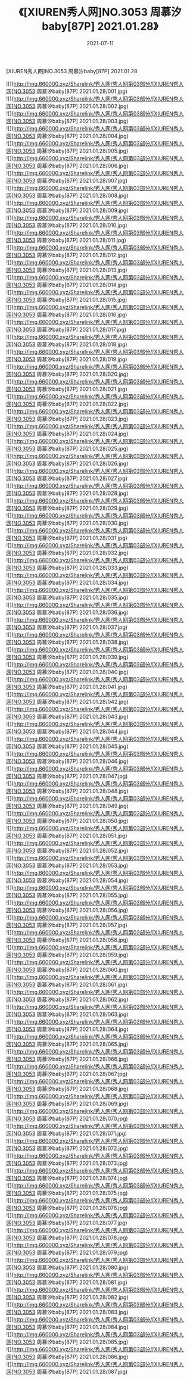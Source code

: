 ﻿---
layout: post
title:  《[XIUREN秀人网]NO.3053 周慕汐baby[87P] 2021.01.28》
date:   2021-07-11
img: http://img.660000.xyz/Sharelink/秀人网/秀人网第03部分/[XIUREN秀人网]NO.3053 周慕汐baby[87P] 2021.01.28/000.jpg
categories: [美女, 清纯, 唯美]
---

[XIUREN秀人网]NO.3053 周慕汐baby[87P] 2021.01.28

  ![](http://img.660000.xyz/Sharelink/秀人网/秀人网第03部分/[XIUREN秀人网]NO.3053 周慕汐baby[87P] 2021.01.28/001.jpg) <br> ![](http://img.660000.xyz/Sharelink/秀人网/秀人网第03部分/[XIUREN秀人网]NO.3053 周慕汐baby[87P] 2021.01.28/002.jpg) <br> ![](http://img.660000.xyz/Sharelink/秀人网/秀人网第03部分/[XIUREN秀人网]NO.3053 周慕汐baby[87P] 2021.01.28/003.jpg) <br> ![](http://img.660000.xyz/Sharelink/秀人网/秀人网第03部分/[XIUREN秀人网]NO.3053 周慕汐baby[87P] 2021.01.28/004.jpg) <br> ![](http://img.660000.xyz/Sharelink/秀人网/秀人网第03部分/[XIUREN秀人网]NO.3053 周慕汐baby[87P] 2021.01.28/005.jpg) <br> ![](http://img.660000.xyz/Sharelink/秀人网/秀人网第03部分/[XIUREN秀人网]NO.3053 周慕汐baby[87P] 2021.01.28/006.jpg) <br> ![](http://img.660000.xyz/Sharelink/秀人网/秀人网第03部分/[XIUREN秀人网]NO.3053 周慕汐baby[87P] 2021.01.28/007.jpg) <br> ![](http://img.660000.xyz/Sharelink/秀人网/秀人网第03部分/[XIUREN秀人网]NO.3053 周慕汐baby[87P] 2021.01.28/008.jpg) <br> ![](http://img.660000.xyz/Sharelink/秀人网/秀人网第03部分/[XIUREN秀人网]NO.3053 周慕汐baby[87P] 2021.01.28/009.jpg) <br> ![](http://img.660000.xyz/Sharelink/秀人网/秀人网第03部分/[XIUREN秀人网]NO.3053 周慕汐baby[87P] 2021.01.28/010.jpg) <br> ![](http://img.660000.xyz/Sharelink/秀人网/秀人网第03部分/[XIUREN秀人网]NO.3053 周慕汐baby[87P] 2021.01.28/011.jpg) <br> ![](http://img.660000.xyz/Sharelink/秀人网/秀人网第03部分/[XIUREN秀人网]NO.3053 周慕汐baby[87P] 2021.01.28/012.jpg) <br> ![](http://img.660000.xyz/Sharelink/秀人网/秀人网第03部分/[XIUREN秀人网]NO.3053 周慕汐baby[87P] 2021.01.28/013.jpg) <br> ![](http://img.660000.xyz/Sharelink/秀人网/秀人网第03部分/[XIUREN秀人网]NO.3053 周慕汐baby[87P] 2021.01.28/014.jpg) <br> ![](http://img.660000.xyz/Sharelink/秀人网/秀人网第03部分/[XIUREN秀人网]NO.3053 周慕汐baby[87P] 2021.01.28/015.jpg) <br> ![](http://img.660000.xyz/Sharelink/秀人网/秀人网第03部分/[XIUREN秀人网]NO.3053 周慕汐baby[87P] 2021.01.28/016.jpg) <br> ![](http://img.660000.xyz/Sharelink/秀人网/秀人网第03部分/[XIUREN秀人网]NO.3053 周慕汐baby[87P] 2021.01.28/017.jpg) <br> ![](http://img.660000.xyz/Sharelink/秀人网/秀人网第03部分/[XIUREN秀人网]NO.3053 周慕汐baby[87P] 2021.01.28/018.jpg) <br> ![](http://img.660000.xyz/Sharelink/秀人网/秀人网第03部分/[XIUREN秀人网]NO.3053 周慕汐baby[87P] 2021.01.28/019.jpg) <br> ![](http://img.660000.xyz/Sharelink/秀人网/秀人网第03部分/[XIUREN秀人网]NO.3053 周慕汐baby[87P] 2021.01.28/020.jpg) <br> ![](http://img.660000.xyz/Sharelink/秀人网/秀人网第03部分/[XIUREN秀人网]NO.3053 周慕汐baby[87P] 2021.01.28/021.jpg) <br> ![](http://img.660000.xyz/Sharelink/秀人网/秀人网第03部分/[XIUREN秀人网]NO.3053 周慕汐baby[87P] 2021.01.28/022.jpg) <br> ![](http://img.660000.xyz/Sharelink/秀人网/秀人网第03部分/[XIUREN秀人网]NO.3053 周慕汐baby[87P] 2021.01.28/023.jpg) <br> ![](http://img.660000.xyz/Sharelink/秀人网/秀人网第03部分/[XIUREN秀人网]NO.3053 周慕汐baby[87P] 2021.01.28/024.jpg) <br> ![](http://img.660000.xyz/Sharelink/秀人网/秀人网第03部分/[XIUREN秀人网]NO.3053 周慕汐baby[87P] 2021.01.28/025.jpg) <br> ![](http://img.660000.xyz/Sharelink/秀人网/秀人网第03部分/[XIUREN秀人网]NO.3053 周慕汐baby[87P] 2021.01.28/026.jpg) <br> ![](http://img.660000.xyz/Sharelink/秀人网/秀人网第03部分/[XIUREN秀人网]NO.3053 周慕汐baby[87P] 2021.01.28/027.jpg) <br> ![](http://img.660000.xyz/Sharelink/秀人网/秀人网第03部分/[XIUREN秀人网]NO.3053 周慕汐baby[87P] 2021.01.28/028.jpg) <br> ![](http://img.660000.xyz/Sharelink/秀人网/秀人网第03部分/[XIUREN秀人网]NO.3053 周慕汐baby[87P] 2021.01.28/029.jpg) <br> ![](http://img.660000.xyz/Sharelink/秀人网/秀人网第03部分/[XIUREN秀人网]NO.3053 周慕汐baby[87P] 2021.01.28/030.jpg) <br> ![](http://img.660000.xyz/Sharelink/秀人网/秀人网第03部分/[XIUREN秀人网]NO.3053 周慕汐baby[87P] 2021.01.28/031.jpg) <br> ![](http://img.660000.xyz/Sharelink/秀人网/秀人网第03部分/[XIUREN秀人网]NO.3053 周慕汐baby[87P] 2021.01.28/032.jpg) <br> ![](http://img.660000.xyz/Sharelink/秀人网/秀人网第03部分/[XIUREN秀人网]NO.3053 周慕汐baby[87P] 2021.01.28/033.jpg) <br> ![](http://img.660000.xyz/Sharelink/秀人网/秀人网第03部分/[XIUREN秀人网]NO.3053 周慕汐baby[87P] 2021.01.28/034.jpg) <br> ![](http://img.660000.xyz/Sharelink/秀人网/秀人网第03部分/[XIUREN秀人网]NO.3053 周慕汐baby[87P] 2021.01.28/035.jpg) <br> ![](http://img.660000.xyz/Sharelink/秀人网/秀人网第03部分/[XIUREN秀人网]NO.3053 周慕汐baby[87P] 2021.01.28/036.jpg) <br> ![](http://img.660000.xyz/Sharelink/秀人网/秀人网第03部分/[XIUREN秀人网]NO.3053 周慕汐baby[87P] 2021.01.28/037.jpg) <br> ![](http://img.660000.xyz/Sharelink/秀人网/秀人网第03部分/[XIUREN秀人网]NO.3053 周慕汐baby[87P] 2021.01.28/038.jpg) <br> ![](http://img.660000.xyz/Sharelink/秀人网/秀人网第03部分/[XIUREN秀人网]NO.3053 周慕汐baby[87P] 2021.01.28/039.jpg) <br> ![](http://img.660000.xyz/Sharelink/秀人网/秀人网第03部分/[XIUREN秀人网]NO.3053 周慕汐baby[87P] 2021.01.28/040.jpg) <br> ![](http://img.660000.xyz/Sharelink/秀人网/秀人网第03部分/[XIUREN秀人网]NO.3053 周慕汐baby[87P] 2021.01.28/041.jpg) <br> ![](http://img.660000.xyz/Sharelink/秀人网/秀人网第03部分/[XIUREN秀人网]NO.3053 周慕汐baby[87P] 2021.01.28/042.jpg) <br> ![](http://img.660000.xyz/Sharelink/秀人网/秀人网第03部分/[XIUREN秀人网]NO.3053 周慕汐baby[87P] 2021.01.28/043.jpg) <br> ![](http://img.660000.xyz/Sharelink/秀人网/秀人网第03部分/[XIUREN秀人网]NO.3053 周慕汐baby[87P] 2021.01.28/044.jpg) <br> ![](http://img.660000.xyz/Sharelink/秀人网/秀人网第03部分/[XIUREN秀人网]NO.3053 周慕汐baby[87P] 2021.01.28/045.jpg) <br> ![](http://img.660000.xyz/Sharelink/秀人网/秀人网第03部分/[XIUREN秀人网]NO.3053 周慕汐baby[87P] 2021.01.28/046.jpg) <br> ![](http://img.660000.xyz/Sharelink/秀人网/秀人网第03部分/[XIUREN秀人网]NO.3053 周慕汐baby[87P] 2021.01.28/047.jpg) <br> ![](http://img.660000.xyz/Sharelink/秀人网/秀人网第03部分/[XIUREN秀人网]NO.3053 周慕汐baby[87P] 2021.01.28/048.jpg) <br> ![](http://img.660000.xyz/Sharelink/秀人网/秀人网第03部分/[XIUREN秀人网]NO.3053 周慕汐baby[87P] 2021.01.28/049.jpg) <br> ![](http://img.660000.xyz/Sharelink/秀人网/秀人网第03部分/[XIUREN秀人网]NO.3053 周慕汐baby[87P] 2021.01.28/050.jpg) <br> ![](http://img.660000.xyz/Sharelink/秀人网/秀人网第03部分/[XIUREN秀人网]NO.3053 周慕汐baby[87P] 2021.01.28/051.jpg) <br> ![](http://img.660000.xyz/Sharelink/秀人网/秀人网第03部分/[XIUREN秀人网]NO.3053 周慕汐baby[87P] 2021.01.28/052.jpg) <br> ![](http://img.660000.xyz/Sharelink/秀人网/秀人网第03部分/[XIUREN秀人网]NO.3053 周慕汐baby[87P] 2021.01.28/053.jpg) <br> ![](http://img.660000.xyz/Sharelink/秀人网/秀人网第03部分/[XIUREN秀人网]NO.3053 周慕汐baby[87P] 2021.01.28/054.jpg) <br> ![](http://img.660000.xyz/Sharelink/秀人网/秀人网第03部分/[XIUREN秀人网]NO.3053 周慕汐baby[87P] 2021.01.28/055.jpg) <br> ![](http://img.660000.xyz/Sharelink/秀人网/秀人网第03部分/[XIUREN秀人网]NO.3053 周慕汐baby[87P] 2021.01.28/056.jpg) <br> ![](http://img.660000.xyz/Sharelink/秀人网/秀人网第03部分/[XIUREN秀人网]NO.3053 周慕汐baby[87P] 2021.01.28/057.jpg) <br> ![](http://img.660000.xyz/Sharelink/秀人网/秀人网第03部分/[XIUREN秀人网]NO.3053 周慕汐baby[87P] 2021.01.28/058.jpg) <br> ![](http://img.660000.xyz/Sharelink/秀人网/秀人网第03部分/[XIUREN秀人网]NO.3053 周慕汐baby[87P] 2021.01.28/059.jpg) <br> ![](http://img.660000.xyz/Sharelink/秀人网/秀人网第03部分/[XIUREN秀人网]NO.3053 周慕汐baby[87P] 2021.01.28/060.jpg) <br> ![](http://img.660000.xyz/Sharelink/秀人网/秀人网第03部分/[XIUREN秀人网]NO.3053 周慕汐baby[87P] 2021.01.28/061.jpg) <br> ![](http://img.660000.xyz/Sharelink/秀人网/秀人网第03部分/[XIUREN秀人网]NO.3053 周慕汐baby[87P] 2021.01.28/062.jpg) <br> ![](http://img.660000.xyz/Sharelink/秀人网/秀人网第03部分/[XIUREN秀人网]NO.3053 周慕汐baby[87P] 2021.01.28/063.jpg) <br> ![](http://img.660000.xyz/Sharelink/秀人网/秀人网第03部分/[XIUREN秀人网]NO.3053 周慕汐baby[87P] 2021.01.28/064.jpg) <br> ![](http://img.660000.xyz/Sharelink/秀人网/秀人网第03部分/[XIUREN秀人网]NO.3053 周慕汐baby[87P] 2021.01.28/065.jpg) <br> ![](http://img.660000.xyz/Sharelink/秀人网/秀人网第03部分/[XIUREN秀人网]NO.3053 周慕汐baby[87P] 2021.01.28/066.jpg) <br> ![](http://img.660000.xyz/Sharelink/秀人网/秀人网第03部分/[XIUREN秀人网]NO.3053 周慕汐baby[87P] 2021.01.28/067.jpg) <br> ![](http://img.660000.xyz/Sharelink/秀人网/秀人网第03部分/[XIUREN秀人网]NO.3053 周慕汐baby[87P] 2021.01.28/068.jpg) <br> ![](http://img.660000.xyz/Sharelink/秀人网/秀人网第03部分/[XIUREN秀人网]NO.3053 周慕汐baby[87P] 2021.01.28/069.jpg) <br> ![](http://img.660000.xyz/Sharelink/秀人网/秀人网第03部分/[XIUREN秀人网]NO.3053 周慕汐baby[87P] 2021.01.28/070.jpg) <br> ![](http://img.660000.xyz/Sharelink/秀人网/秀人网第03部分/[XIUREN秀人网]NO.3053 周慕汐baby[87P] 2021.01.28/071.jpg) <br> ![](http://img.660000.xyz/Sharelink/秀人网/秀人网第03部分/[XIUREN秀人网]NO.3053 周慕汐baby[87P] 2021.01.28/072.jpg) <br> ![](http://img.660000.xyz/Sharelink/秀人网/秀人网第03部分/[XIUREN秀人网]NO.3053 周慕汐baby[87P] 2021.01.28/073.jpg) <br> ![](http://img.660000.xyz/Sharelink/秀人网/秀人网第03部分/[XIUREN秀人网]NO.3053 周慕汐baby[87P] 2021.01.28/074.jpg) <br> ![](http://img.660000.xyz/Sharelink/秀人网/秀人网第03部分/[XIUREN秀人网]NO.3053 周慕汐baby[87P] 2021.01.28/075.jpg) <br> ![](http://img.660000.xyz/Sharelink/秀人网/秀人网第03部分/[XIUREN秀人网]NO.3053 周慕汐baby[87P] 2021.01.28/076.jpg) <br> ![](http://img.660000.xyz/Sharelink/秀人网/秀人网第03部分/[XIUREN秀人网]NO.3053 周慕汐baby[87P] 2021.01.28/077.jpg) <br> ![](http://img.660000.xyz/Sharelink/秀人网/秀人网第03部分/[XIUREN秀人网]NO.3053 周慕汐baby[87P] 2021.01.28/078.jpg) <br> ![](http://img.660000.xyz/Sharelink/秀人网/秀人网第03部分/[XIUREN秀人网]NO.3053 周慕汐baby[87P] 2021.01.28/079.jpg) <br> ![](http://img.660000.xyz/Sharelink/秀人网/秀人网第03部分/[XIUREN秀人网]NO.3053 周慕汐baby[87P] 2021.01.28/080.jpg) <br> ![](http://img.660000.xyz/Sharelink/秀人网/秀人网第03部分/[XIUREN秀人网]NO.3053 周慕汐baby[87P] 2021.01.28/081.jpg) <br> ![](http://img.660000.xyz/Sharelink/秀人网/秀人网第03部分/[XIUREN秀人网]NO.3053 周慕汐baby[87P] 2021.01.28/082.jpg) <br> ![](http://img.660000.xyz/Sharelink/秀人网/秀人网第03部分/[XIUREN秀人网]NO.3053 周慕汐baby[87P] 2021.01.28/083.jpg) <br> ![](http://img.660000.xyz/Sharelink/秀人网/秀人网第03部分/[XIUREN秀人网]NO.3053 周慕汐baby[87P] 2021.01.28/084.jpg) <br> ![](http://img.660000.xyz/Sharelink/秀人网/秀人网第03部分/[XIUREN秀人网]NO.3053 周慕汐baby[87P] 2021.01.28/085.jpg) <br> ![](http://img.660000.xyz/Sharelink/秀人网/秀人网第03部分/[XIUREN秀人网]NO.3053 周慕汐baby[87P] 2021.01.28/086.jpg) <br> ![](http://img.660000.xyz/Sharelink/秀人网/秀人网第03部分/[XIUREN秀人网]NO.3053 周慕汐baby[87P] 2021.01.28/087.jpg) <br>